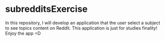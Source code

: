 # subredditsExercise
In this repository, I will develop an application that the user select a subject to see topics content on Reddit. This application is just for studies finality! Enjoy the app =D
